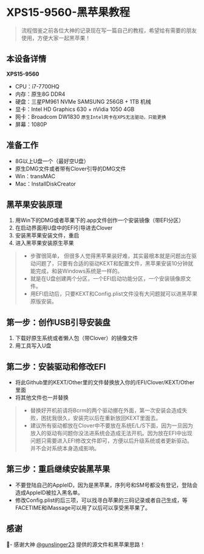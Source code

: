 # XPS15-9560-黑苹果教程

>流程借鉴之前各位大神的记录现在写一篇自己的教程，希望给有需要的朋友使用，方便大家一起黑苹果！

## 本设备详情

**XPS15-9560**
- CPU：i7-7700HQ
- 内存：原生8G DDR4
- 硬盘：三星PM961 NVMe SAMSUNG 256GB + 1TB 机械
- 显卡：Intel HD Graphics 630 + nVidia 1050 4GB
- 网卡：Broadcom DW1830 `原生Intel网卡在XPS无法驱动，只能更换`
- 屏幕：1080P

## 准备工作
- 8G以上U盘一个（最好空U盘）
- 原生DMG文件或者带有Clover引导的DMG文件
- Win：transMAC
- Mac：InstallDiskCreator

## 黑苹果安装原理
1. 用Win下的DMG或者苹果下的.app文件创作一个安装镜像（带EFI分区）
2. 在启动界面用U盘中的EFI引导进去Clover
3. 安装黑苹果安装文件，重启
4. 进入黑苹果安装原生苹果

> - 步骤很简单， 但很多人觉得黑苹果装好难，其实最根本就是问题出在驱动问题了，只要有合适的驱动KEXT和配置文件，黑苹果安装10分钟就能完成，和装Windows系统是一样的。
> - 就是在U盘创建两个分区，一个EFI启动功能分区，一个安装镜像原文件。
> - 用EFI启动后，只要KEXT和Config.plist文件没有大问题就可以进黑苹果原版安装。
## 第一步：创作USB引导安装盘
1. 下载好原生系统或者懒人包（带Clover）的镜像文件
2. 用工具写入U盘

## 第二步：安装驱动和修改EFI
- 将此Github里的KEXT/Other里的文件替换放入你的/EFI/Clover/KEXT/Other里面
- 将其他文件也一并替换

> - 替换好开机前请将Bcrm的两个驱动挪在外面，第一次安装会造成失败，困扰我很久，安装完以后在重新放回KEXT里面去。
> - 建议所有驱动都放在Clover中不要放在系统E/L/S下面，因为一旦因为放入的驱动有问题你没法进系统会造成无法开机。因为放在EFI中出现问题只需要进入EFI修改文件即可，方便以后升级系统或者更新驱动。并不会对系统本身造成影响。

## 第三步：重启继续安装黑苹果
- 不要登陆自己的AppleID，因为是黑苹果，序列号和SM号都没有登记，登陆会造成AppleID被拉入黑名单。
- 修改Config.plist的后三项，可以找寻白苹果的三码记录或者自己生成，等FACETIME和iMassage可以用了以后可以享受黑苹果了。

## 感谢
- 感谢大神 [@gunslinger23](https://github.com/gunslinger23) 提供的源文件和黑苹果思路！
